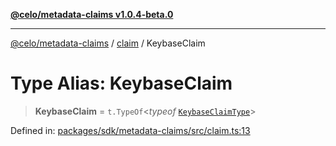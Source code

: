 [**@celo/metadata-claims v1.0.4-beta.0**](../../README.md)

***

[@celo/metadata-claims](../../README.md) / [claim](../README.md) / KeybaseClaim

# Type Alias: KeybaseClaim

> **KeybaseClaim** = `t.TypeOf`\<*typeof* [`KeybaseClaimType`](../variables/KeybaseClaimType.md)\>

Defined in: [packages/sdk/metadata-claims/src/claim.ts:13](https://github.com/celo-org/developer-tooling/blob/master/packages/sdk/metadata-claims/src/claim.ts#L13)
